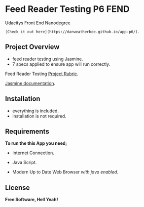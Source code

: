 # Feed Reader Testing P6 FEND
Udacitys Front End Nanodegree

`[Check it out here](https://danweatherbee.github.io/app-p6/).`

## Project Overview
- feed reader testing using Jasmine.
- 7 specs applied to ensure app will run correctly.

Feed Reader Testing [Project Rubric](https://review.udacity.com/#!/projects/3442558598/rubric).

[Jasmine documentation](http://jasmine.github.io).

## Installation
- everything is included.
- installation is not required.

## Requirements
**To run the this App you need;**
- Internet Connection.

- Java Script.

- Modern Up to Date Web Browser _with java enabled_.
## License
**Free Software, Hell Yeah!**

